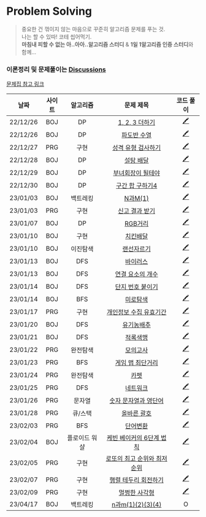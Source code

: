 # Problem Solving
> 중요한 건 꺾이지 않는 마음으로 꾸준히 알고리즘 문제를 푸는 것.  
나는 할 수 있따! 코테 씹어먹기.  
> **마침내 피할 수 없는 아..아아..알고리즘 스터디** & **1일 1알고리즘 인증 스터디**와 함께... 
### 이론정리 및 문제풀이는 [Discussions](https://github.com/heerucan/PS/discussions)

[문제집 참고 링크](https://github.com/encrypted-def/basic-algo-lecture/blob/master/workbook.md)



<!-- 

| 23/ / | BOJ |  | [](https://www.acmicpc.net/problem/) | [🖍](https://github.com/heerucan/PS/discussions/) | 
| 23/ / | PRG |  | []() | [🖍](https://github.com/heerucan/PS/discussions/) | 

-->

| 날짜 | 사이트 | 알고리즘 | 문제 제목 | 코드 풀이 |
| :--: | :--: | :--: | :--: | :--: |
| 22/12/26 | BOJ | DP | [1, 2, 3 더하기](https://www.acmicpc.net/problem/9095) | [🖍](https://github.com/heerucan/PS/discussions/9) |
| 22/12/26 | BOJ | DP | [파도반 수열](https://www.acmicpc.net/problem/9461) | [🖍](https://github.com/heerucan/PS/discussions/10) |
| 22/12/27 | PRG | 구현 | [성격 유형 검사하기](https://school.programmers.co.kr/learn/courses/30/lessons/118666?language=python3) | [🖍](https://github.com/heerucan/PS/discussions/11) |
| 22/12/28 | BOJ | DP | [설탕 배달](https://www.acmicpc.net/problem/2839) | [🖍](https://github.com/heerucan/PS/discussions/12) |
| 22/12/29 | BOJ | DP | [부녀회장이 될테야](https://www.acmicpc.net/problem/2775) | [🖍](https://github.com/heerucan/PS/discussions/14) |
| 22/12/30 | BOJ | DP | [구간 합 구하기4](https://www.acmicpc.net/problem/11659) | [🖍](https://github.com/heerucan/PS/discussions/15) | 
| 23/01/03 | BOJ | 백트레킹 | [N과M(1)](https://www.acmicpc.net/problem/15649) | [🖍](https://github.com/heerucan/PS/discussions/17) | 
| 23/01/03 | PRG | 구현 | [신고 결과 받기](https://school.programmers.co.kr/learn/courses/30/lessons/92334) | [🖍](https://github.com/heerucan/PS/discussions/18) | 
| 23/01/07 | BOJ | DP | [RGB거리](https://www.acmicpc.net/problem/1149) | [🖍](https://github.com/heerucan/PS/discussions/19) | 
| 23/01/10 | BOJ | 구현 | [치킨배달](https://www.acmicpc.net/problem/1654) | [🖍](https://github.com/heerucan/PS/discussions/23) | 
| 23/01/10  | BOJ | 이진탐색 | [랜선자르기](https://www.acmicpc.net/problem/15686) | [🖍](https://github.com/heerucan/PS/discussions/22) | 
| 23/01/13 | BOJ | DFS | [바이러스](https://www.acmicpc.net/problem/2606) | [🖍](https://github.com/heerucan/PS/discussions/25) | 
| 23/01/13 | BOJ | DFS | [연결 요소의 개수](https://www.acmicpc.net/problem/11724) | [🖍](https://github.com/heerucan/PS/discussions/26) | 
| 23/01/14 | BOJ | DFS | [단지 번호 붙이기](https://www.acmicpc.net/problem/2667) | [🖍](https://github.com/heerucan/PS/discussions/28) | 
| 23/01/14 | BOJ | BFS | [미로탐색](https://www.acmicpc.net/problem/2178) | [🖍](https://github.com/heerucan/PS/discussions/27) | 
| 23/01/17 | PRG | 구현 | [개인정보 수집 유효기간](https://school.programmers.co.kr/learn/courses/30/lessons/150370) | [🖍](https://github.com/heerucan/PS/discussions/29) | 
| 23/01/20 | BOJ | DFS | [유기농배추](https://www.acmicpc.net/problem/1012) | [🖍](https://github.com/heerucan/PS/discussions/30) | 
| 23/01/21 | BOJ | DFS | [적록색맹](https://www.acmicpc.net/problem/10026) | [🖍](https://github.com/heerucan/PS/discussions/31) | 
| 23/01/22 | PRG | 완전탐색 | [모의고사](https://school.programmers.co.kr/learn/courses/30/lessons/42840) | [🖍](https://github.com/heerucan/PS/discussions/33) | 
| 23/01/23 | PRG | BFS | [게임 맵 최단거리](https://school.programmers.co.kr/learn/courses/30/lessons/1844) | [🖍](https://github.com/heerucan/PS/discussions/34) | 
| 23/01/24 | PRG | 완전탐색 | [카펫](https://school.programmers.co.kr/learn/courses/30/lessons/42842) | [🖍](https://github.com/heerucan/PS/discussions/35) |
| 23/01/25 | PRG | DFS | [네트워크](https://school.programmers.co.kr/learn/courses/30/lessons/43162) | [🖍](https://github.com/heerucan/PS/discussions/36) |
| 23/01/26 | PRG | 문자열 | [숫자 문자열과 영단어](https://school.programmers.co.kr/learn/courses/30/lessons/81301) | [🖍](https://github.com/heerucan/PS/discussions/37) | 
| 23/01/28 | PRG | 큐/스택 | [올바른 괄호](https://school.programmers.co.kr/learn/courses/30/lessons/12909) | [🖍](https://github.com/heerucan/PS/discussions/38) | 
| 23/02/03 | PRG | BFS | [단어변환](https://school.programmers.co.kr/learn/courses/30/lessons/43163) | [🖍](https://github.com/heerucan/PS/discussions/39) | 
| 23/02/04 | BOJ | 플로이드 워샬 | [케빈 베이커의 6단계 법칙](https://www.acmicpc.net/problem/1389) | [🖍](https://github.com/heerucan/PS/discussions/40) | 
| 23/02/05 | PRG | 구현 | [로또의 최고 순위와 최저 순위](https://school.programmers.co.kr/learn/courses/30/lessons/77484) | [🖍](https://github.com/heerucan/PS/discussions/41) | 
| 23/02/07 | PRG | 구현 | [행렬 테두리 회전하기](https://school.programmers.co.kr/learn/courses/30/lessons/77485) | [🖍](https://github.com/heerucan/PS/discussions/42) | 
| 23/02/09 | PRG | 구현 | [멀쩡한 사각형](https://school.programmers.co.kr/learn/courses/30/lessons/62048) | [🖍](https://github.com/heerucan/PS/discussions/43) | 
| 23/04/17 | BOJ | 백트레킹 | [n과m(1)(2)(3)(4)](https://www.acmicpc.net/problem/15649) | O | 



